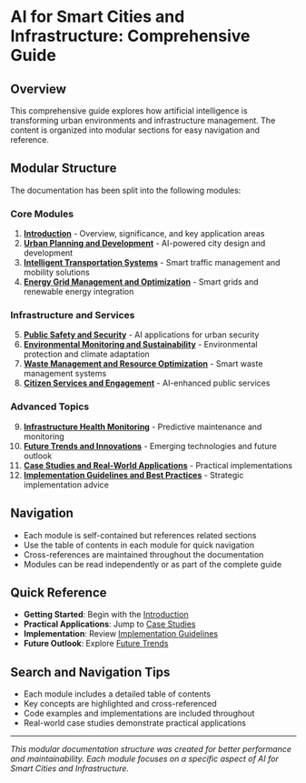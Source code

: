 # AI for Smart Cities and Infrastructure: Comprehensive Guide

## Overview
This comprehensive guide explores how artificial intelligence is transforming urban environments and infrastructure management. The content is organized into modular sections for easy navigation and reference.

## Modular Structure
The documentation has been split into the following modules:

### Core Modules
1. **[Introduction](01_Introduction.md)** - Overview, significance, and key application areas
2. **[Urban Planning and Development](02_Urban_Planning_and_Development.md)** - AI-powered city design and development
3. **[Intelligent Transportation Systems](03_Intelligent_Transportation_Systems.md)** - Smart traffic management and mobility solutions
4. **[Energy Grid Management and Optimization](04_Energy_Grid_Management_and_Optimization.md)** - Smart grids and renewable energy integration

### Infrastructure and Services
5. **[Public Safety and Security](05_Public_Safety_and_Security.md)** - AI applications for urban security
6. **[Environmental Monitoring and Sustainability](06_Environmental_Monitoring_and_Sustainability.md)** - Environmental protection and climate adaptation
7. **[Waste Management and Resource Optimization](07_Waste_Management_and_Resource_Optimization.md)** - Smart waste management systems
8. **[Citizen Services and Engagement](08_Citizen_Services_and_Engagement.md)** - AI-enhanced public services

### Advanced Topics
9. **[Infrastructure Health Monitoring](09_Infrastructure_Health_Monitoring.md)** - Predictive maintenance and monitoring
10. **[Future Trends and Innovations](10_Future_Trends_and_Innovations.md)** - Emerging technologies and future outlook
11. **[Case Studies and Real-World Applications](11_Case_Studies_and_Real_World_Applications.md)** - Practical implementations
12. **[Implementation Guidelines and Best Practices](12_Implementation_Guidelines_and_Best_Practices.md)** - Strategic implementation advice

## Navigation
- Each module is self-contained but references related sections
- Use the table of contents in each module for quick navigation
- Cross-references are maintained throughout the documentation
- Modules can be read independently or as part of the complete guide

## Quick Reference
- **Getting Started**: Begin with the [Introduction](01_Introduction.md)
- **Practical Applications**: Jump to [Case Studies](11_Case_Studies_and_Real_World_Applications.md)
- **Implementation**: Review [Implementation Guidelines](12_Implementation_Guidelines_and_Best_Practices.md)
- **Future Outlook**: Explore [Future Trends](10_Future_Trends_and_Innovations.md)

## Search and Navigation Tips
- Each module includes a detailed table of contents
- Key concepts are highlighted and cross-referenced
- Code examples and implementations are included throughout
- Real-world case studies demonstrate practical applications

---

*This modular documentation structure was created for better performance and maintainability. Each module focuses on a specific aspect of AI for Smart Cities and Infrastructure.*